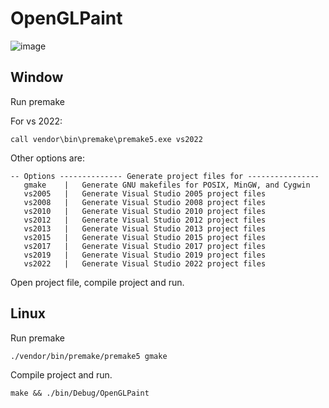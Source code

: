 # OpenGLPaint

![image](https://user-images.githubusercontent.com/40926097/181039769-3dc44151-1fb0-4840-9e8a-0ebf346ea935.png)

## Window

Run premake

For vs 2022:

```
call vendor\bin\premake\premake5.exe vs2022
```

Other options are:

```
-- Options -------------- Generate project files for ----------------
   gmake    |   Generate GNU makefiles for POSIX, MinGW, and Cygwin
   vs2005   |   Generate Visual Studio 2005 project files
   vs2008   |   Generate Visual Studio 2008 project files
   vs2010   |   Generate Visual Studio 2010 project files
   vs2012   |   Generate Visual Studio 2012 project files
   vs2013   |   Generate Visual Studio 2013 project files
   vs2015   |   Generate Visual Studio 2015 project files
   vs2017   |   Generate Visual Studio 2017 project files
   vs2019   |   Generate Visual Studio 2019 project files
   vs2022   |   Generate Visual Studio 2022 project files
```

Open project file, compile project and run.

## Linux

Run premake

```
./vendor/bin/premake/premake5 gmake
```

Compile project and run.

```
make && ./bin/Debug/OpenGLPaint
```
